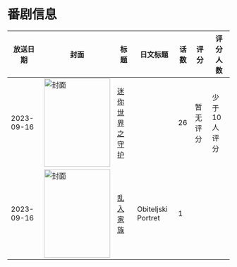 # 番剧信息

|放送日期|封面|标题|日文标题|话数|评分|评分人数|
|---|---|---|---|---|---|---|
|2023-09-16|<img src="//lain.bgm.tv/pic/cover/c/28/bb/444275_LzND4.jpg" alt="封面" style="width:150px;height:200px;object-fit:cover;">|[迷你世界之守护](https://bangumi.tv/subject/444275)||26|暂无评分|少于10人评分|
|2023-09-16|<img src="//lain.bgm.tv/pic/cover/c/9a/9d/484740_9R38W.jpg" alt="封面" style="width:150px;height:200px;object-fit:cover;">|[乱入家族](https://bangumi.tv/subject/484740)|Obiteljski Portret|1|||
